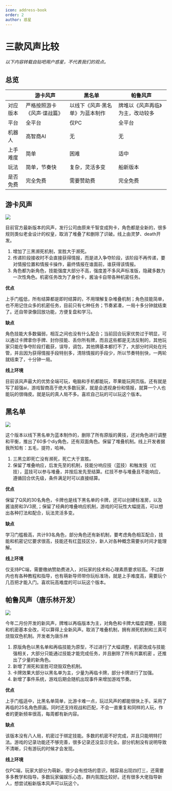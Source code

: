 ```yaml
---
icon: address-book
order: 2
author: 惑星
---
```


# 三款风声比较

*以下内容转载自贴吧用户惑星，不代表我们的观点。*

## 总览

| | 游卡风声 | 黑名单 | 帕鲁风声 |
|---|---|---|---|
| 对应版本 | 严格按照游卡《风声·谍战篇》 | 以线下《风声·黑名单》为蓝本制作 | 牌堆以《风声再临》为主，改动较多 |
| 平台 | 全平台 | 仅PC | 全平台 |
| 机器人 | 高智商AI | 无 | 无 |
| 上手难度 | 简单 | 困难 | 适中 |
| 玩法| 简单，节奏快 | 复杂，灵活多变 | 船新版本 |
| 是否免费 | 完全免费 | 需要赞助费 | 完全免费 |

## 游卡风声

![](/images/pic_youka.png)

目前官方最新版本的风声，发行公司由原来千智变成狗卡，角色都是全新的，很多规则类似老金设计的权皇，取消了堆叠了和删除了识破。线上由灵梦、death开发。

1. 增加了三黑濒死机制，宣胜大于濒死。
2. 传递阶段接收时不会直接获得情报，而是进入争夺阶段，该阶段不再传递，要对情报位置和情报卡操作，最终情报在谁面前，谁获得该情报。
3. 角色都为新角色，技能强度大部分不高，强度差不多风声标准版，隐藏多数为一次性角色。机密任务改为了身份卡，酱油卡自带各种机密任务。

**优点**

上手门槛低，所有结算都是即时结算的，不用理解复杂堆叠机制；角色技能简单，也不用记住众多的机密任务，目前只有七种任务；节奏紧凑，一局十多分钟就结束了。还自带录像回放功能，方便复盘和学习。

**缺点**

角色技能大多数偏弱，相互之间也没有什么配合；当前回合玩家优势过于明显，可以通过卡牌拿你手牌、封你技能、丢你所有牌，而且这些都是无法反制的，其他玩家只能在争夺阶段打截获，误导，调包，其他牌基本都打不了，大部分时间处在托管，并且因为获得情报手段特别多，清除情报的手段少，所以节奏特别快，一两轮就结束了，十分钟一局。

**线上环境**

目前该风声最大的优势全端可玩，电脑和手机都能玩，苹果能玩网页版。还有就是写了超强ai，游戏智商高于绝大多数玩家，就是会透视身份和情报，就算一个人也能玩的很嗨皮。就是玩的真人局不多。喜欢自己玩的可以玩这个版本。

## 黑名单

![](/images/pic_blacklist.png)

这个版本以线下黑名单为蓝本制作的，删除了所有原版的黄技，还对角色进行调整和平衡，推出了60多个diy角色，还有双面角色。保留了堆叠机制。线上开发者据我所知有：五毛，提符，哈神。

1. 三黑立即死亡没有濒死，死亡大于宣胜。
2. 保留了堆叠响应，后发先至的机制，技能分响应技（蓝技）和触发技（红技），蓝技可以参与堆叠，并按后发先至结算。红技不参与堆叠且不能响应，遵循回合优先级，条件满足时可以直接结算。

**优点**

保留了Q风的30名角色，卡牌也是线下黑名单的卡牌，还可以创建标准房，以及酱油房和3V3房,；保留了经典的堆叠响应机制，游戏的可玩性大幅提高，可以想出各种打法和配合，玩法灵活多变。

**缺点**

学习门槛极高，共计93名角色，部分角色还有新机制，要考虑角色相互配合，技能和机密记忆要求很高，技能还有红蓝技区分，新人对各种概念需要长时间才能理解。

**线上环境**

仅支持PC端，需要缴纳赞助费进入，对玩家的技术和心理素质要求较高。不过群内也有各种教程和指导，也有萌新导师带你玩标准场，就是上手难度高，需要玩个几百把才能入门。喜欢玩高难度的可以玩这个版本。

## 帕鲁风声（唐乐林开发）

![](/images/pic_palu.png)

今年二月份开发的新风声，牌堆以再临版本为主，对角色和卡牌大幅度调整，技能和机密基本全改，可以算得上全新风声。取消了堆叠机制，拥有濒死机制和三真可烧毁双色机制。开发者为唐乐林

1. 原版角色以黑名单和再临技能为原型，不过进行了大幅调整，机密改成与技能强相关，大部分只能通过技能才能完成任务，并且删除了所有共赢机密 。还推出了少量的新角色。
2. 新增了濒死和宣胜可烧毁双色机制。
3. 卡牌效果大部分以黑名单为主，少量为再临卡牌，部分卡牌进行了加强。
4. 新增了事件系统，游戏后期会随机出现事件来增加游戏节奏。

**优点**

上手门槛适中，比黑名单简单，比游卡难一点，玩过风声的都能很快上手。采用了再临的25名角色原画。同时还支持观战和匹配，不会一直重复和同样的人玩，作者的更新频率很高，每周都有新内容。

**缺点**

该版本没有八人局，机密过于绑定技能。多数的机密不好完成，并且只能明特打法。游戏的记录功能还不够完善，很多记录还没显示完全。部分机制没有说明导致不清晰，只有游玩的时候才会发现。

**线上环境**

仅PC端，玩家大部分为萌新，很少会有控场的意识，贼容易出现四打三，还需要多多教学和指导。多数玩家偏娱乐心态，群内氛围比较好。还有很多大佬指导新人，想尝试船新版本风声可以玩这个。
